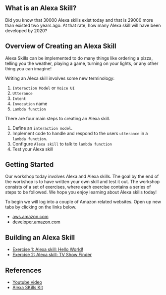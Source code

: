 ## What is an Alexa Skill?

Did you know that 30000 Alexa skills exist today and that is 29000 more than existed two years ago.
At that rate, how many Alexa skill will have been developed by 2020?



## Overview of Creating an Alexa Skill
Alexa Skills can be implemented to do many things like ordering a pizza, telling you the weather, playing a game,
turning on your lights, or any other thing you can imagine!

Writing an Alexa skill involves some new terminology:
1. `Interaction Model` or `Voice UI`
2. `Utterance`
3. `Intent`
4. `Invocation` name
5. `Lambda function`


There are four main steps to creating an Alexa skill.
1. Define an `interaction model`.
2. Implement code to handle and respond to the users `utterance` in a `lambda function`.
3. Configure `Alexa skill` to talk to `lambda function`
4. Test your Alexa skill

## Getting Started

Our workshop today involves Alexa and Alexa skills. The goal by the end of the workshop is to have written your own skill and test it out.
The workshop consists of a set of exercises, where each exercise contains a series of steps to be followed.
We hope you enjoy learning about Alexa skills today!

To begin we will log into a couple of Amazon related websites. Open up new tabs by clicking on the links below.
- [aws.amazon.com](https://aws.amazon.com)
- [developer.amazon.com](http://developer.amazon.com)

## Building an Alexa Skill

- [Exercise 1: Alexa skill: Hello World!](ex/ex1.md)
- [Exercise 2: Alexa skill: TV Show Finder](ex/ex2.md)


## References
* [Youtube video](https://www.youtube.com/watch?v=ei_q4saWwcE)
* [Alexa SKills Kit](https://developer.amazon.com/docs/ask-overviews/build-skills-with-the-alexa-skills-kit.html)
